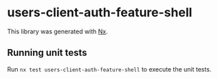 # users-client-auth-feature-shell

This library was generated with [Nx](https://nx.dev).

## Running unit tests

Run `nx test users-client-auth-feature-shell` to execute the unit tests.
